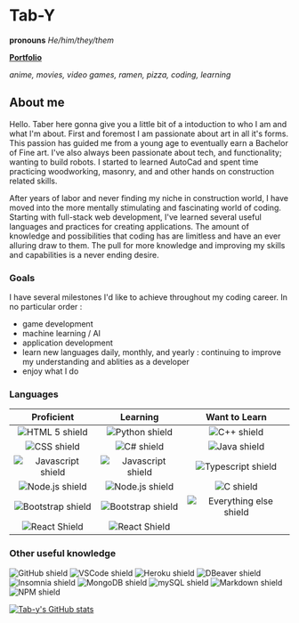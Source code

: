 # **Tab-Y**
**pronouns** *He/him/they/them*

[**Portfolio**](https://tab-y.github.io/working-portfolio/) 

*anime, movies, video games, ramen, pizza, coding, learning*


## About me

Hello. Taber here gonna give you a little bit of a intoduction to who I am and what I'm about. First and foremost I am passionate about art in all it's forms.
This passion has guided me from a young age to eventually earn a Bachelor of Fine art. I've also always been passionate about tech, and functionality; wanting 
to build robots. I started to learned AutoCad and spent time practicing woodworking, masonry, and and other hands on construction related skills. 

After years of labor and never finding my niche in construction world, I have moved into the more mentally stimulating and fascinating world of coding. Starting with
full-stack web development, I've learned several useful languages and practices for creating applications. The amount of knowledge and possibilities that coding has
are limitless and have an ever alluring draw to them. The pull for more knowledge and improving my skills and capabilities is a never ending desire. 


### Goals

I have several milestones I'd like to achieve throughout my coding career. In no particular order :
- game development
- machine learning / AI
- application development
- learn new languages daily, monthly, and yearly : continuing to improve my understanding and ablities as a developer
- enjoy what I do


### Languages

| Proficient  | Learning  | Want to Learn   |
| :---:       |   :---:   |        :---:    |
| ![HTML 5 shield](https://img.shields.io/badge/HTML5-Red) | ![Python shield](https://img.shields.io/badge/Python-blue) | ![C++ shield](https://img.shields.io/badge/C++-yellow) |
| ![CSS shield](https://img.shields.io/badge/CSS-yellow) | ![C# shield](https://img.shields.io/badge/C%23-orange) | ![Java shield](https://img.shields.io/badge/Java-green) |
| ![Javascript shield](https://img.shields.io/badge/Javascript-yellowgreen) | ![Javascript shield](https://img.shields.io/badge/Javascript-yellowgreen) | ![Typescript shield](https://img.shields.io/badge/Typescript-blue) |
| ![Node.js shield](https://img.shields.io/badge/Node.js-brightgreen) | ![Node.js shield](https://img.shields.io/badge/Node.js-brightgreen) | ![C shield](https://img.shields.io/badge/C-yellow) |
| ![Bootstrap shield](https://img.shields.io/badge/Bootstrap-grey) | ![Bootstrap shield](https://img.shields.io/badge/Bootstrap-grey) | ![Everything else shield](https://img.shields.io/badge/Everything_else-red) |
| ![React Shield](https://img.shields.io/badge/React-blue) | ![React Shield](https://img.shields.io/badge/React-blue) | |


### Other useful knowledge

![GitHub shield](https://img.shields.io/badge/GitHub-black) ![VSCode shield](https://img.shields.io/badge/VSCode-blue) ![Heroku shield](https://img.shields.io/badge/Heroku-red)
![DBeaver shield](https://img.shields.io/badge/DBeaver-yellow) ![Insomnia shield](https://img.shields.io/badge/Insomnia-purple) ![MongoDB shield](https://img.shields.io/badge/MongoDB-green)
![mySQL shield](https://img.shields.io/badge/mySQL-orange) ![Markdown shield](https://img.shields.io/badge/Markdown-grey) ![NPM shield](https://img.shields.io/badge/NPM-brown)

[![Tab-y's GitHub stats](https://github-readme-stats.vercel.app/api?username=tab-y)](https://github.com/tab-y/github-readme-stats)
